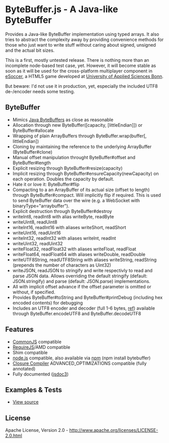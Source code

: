 ByteBuffer.js - A Java-like ByteBuffer
======================================
Provides a Java-like ByteBuffer implementation using typed arrays. It also tries to abstract the complexity away by
providing convenience methods for those who just want to write stuff without caring about signed, unsigned and the
actual bit sizes.

This is a first, mostly untested release. There is nothing more than an incomplete node-based test case, yet. However,
it will become stable as soon as it will be used for the cross-platform multiplayer component in
[eSoccer](http://www.esoccer.me), a HTML5 game developed at [University of Applied Sciences Bonn](http://www.h-brs.de).

But beware: I'd not use it in production, yet, especially the included UTF8 de-/encoder needs some testing.

ByteBuffer
----------
* Mimics [Java ByteBuffers](http://docs.oracle.com/javase/1.5.0/docs/api/java/nio/ByteBuffer.html) as close as reasonable
* Allocation through new ByteBuffer([capacity, [littleEndian]]) or ByteBuffer#allocate
* Wrapping of plain ArrayBuffers through ByteBuffer.wrap(buffer[, littleEndian])
* Cloning by maintaining the reference to the underlying ArrayBuffer (ByteBuffer#clone)
* Manual offset manipulation throught ByteBuffer#offset and ByteBuffer#length
* Explicit resizing through ByteBuffer#resize(capacity)
* Implicit resizing through ByteBuffer#ensureCapacity(newCapacity) on each operation. Doubles the capacity by default.
* Hate it or love it: ByteBuffer#flip
* Compacting to a an ArrayBuffer of its actual size (offset to length) through ByteBuffer#compact. Will implicitly flip
  if required. This is used to send ByteBuffer data over the wire (e.g. a WebSocket with binaryType="arraybuffer").
* Explicit destruction through ByteBuffer#destroy
* writeInt8, readInt8 with alias writeByte, readByte
* writeUint8, readUint8
* writeInt16, readInt16 with aliases writeShort, readShort
* writeUint16, readUint16
* writeInt32, readInt32 with aliases writeInt, readInt
* writeUint32, readUint32
* writeFloat32, readFloat32 with aliases writeFloat, readFloat
* writeFloat64, readFloat64 with aliases writeDouble, readDouble
* writeUTF8String, readUTF8String with aliases writeString, readString (prepends the number of characters as Uint32)
* writeJSON, readJSON to stringify and write respectivly to read and parse JSON data. Allows overriding the default
  stringify (default: JSON.stringify) and parse (default: JSON.parse) implementations.
* All with implicit offset advance if the offset parameter is omitted or without, if specified.
* Provides ByteBuffer#toString and ByteBuffer#printDebug (including hex encoded contents) for debugging
* Includes an UTF8 encoder and decoder (full 1-6 bytes, [ref](http://en.wikipedia.org/wiki/UTF-8#Description)) available
  through ByteBuffer.encodeUTF8 and ByteBuffer.decodeUTF8
  
Features
--------
* [CommonJS](http://www.commonjs.org/) compatible
* [RequireJS](http://requirejs.org/)/AMD compatible
* Shim compatible
* [node.js](http://nodejs.org) compatible, also available via [npm](https://npmjs.org/package/bytebuffer) (npm install bytebuffer)
* [Closure Compiler](https://developers.google.com/closure/compiler/) ADVANCED_OPTIMIZATIONS compatible (fully annotated)
* Fully documented ([jsdoc3](https://github.com/jsdoc3/jsdoc))

Examples & Tests
----------------
* [View source](https://github.com/dcodeIO/ByteBuffer.js/blob/master/examples/node-ByteBuffer.js)

License
-------
Apache License, Version 2.0 - http://www.apache.org/licenses/LICENSE-2.0.html